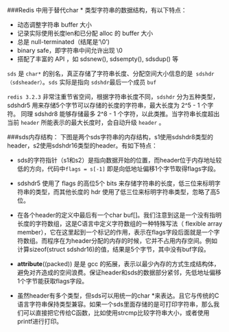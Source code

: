 ###Redis 中用于替代char * 类型字符串的数据结构，有以下特点：

- 动态调整字符串 buffer 大小
- 记录实际使用长度len和已分配 alloc 的 buffer 大小
- 总是 null-terminated（结尾是‘\0’)
- binary safe，即字符串中间允许出现 \0
- 搭配了丰富的 API ，如 sdsnew(), sdsempty(), sdsdup() 等 

`sds` 是 `char*` 的别名，真正存储了字符串长度、分配空间大小信息的是` sdshdr（sdsheader）`。`sds` 实际是指向 `sdshdr`最后一个成员 `buf`

`redis 3.2.3` 非常注重节省空间，根据字符串长度不同，`sdshdr` 分为五种类型，sdshdr5 用来存储5个字节可以存储的长度的字符串，最大长度为 2^5 - 1 个字符。
同理 sdshdr8 能够存储最多 2^8 - 1 个字符，以此类推。当字符串长度超出当前 `header` 所能表示的最大长度时，会自动升级 `header` 。

###sds内存结构：
下图是两个sds字符串的内存结构，s1使用sdshdr8类型的header，s2使用sdshdr16类型的header。有如下特点：

- sds的字符指针（s1和s2）是指向数据开始的位置，而header位于内存地址较低的方向，代码中`flags = s[-1]` 即是向低地址偏移1个字节取得flags字段。

- sdshdr5 使用了 flags 的高位5个 bits 来存储字符串的长度，低三位来标明字符串的类型，而其他长度的 hdr 使用了低三位来标明字符串类型，忽略了高5位。

- 在各个header的定义中最后有一个char buf[]。我们注意到这是一个没有指明长度的字符数组，这是C语言中定义字符数组的一种特殊写法（ flexible array member），它在这里起到一个标记的作用，表示在flags字段后面就是一个字符数组。而程序在为header分配的内存的时候，它并不占用内存空间。例如计算sizeof(struct sdshdr16)的值，结果是5个字节，其中没有buf字段。

- ____attribute____((packed)) 是是 gcc 的拓展，表示以最少內存的方式生成结构体，避免对齐造成的空间浪费。保证header和sds的数据部分紧邻，先低地址偏移1个字节能获取flags字段。

- 虽然header有多个类型，但sds可以用统一的char *来表达。且它与传统的C语言字符串保持类型兼容。如果一个sds里面存储的是可打印字符串，那么我们可以直接把它传给C函数，比如使用strcmp比较字符串大小，或者使用printf进行打印。

